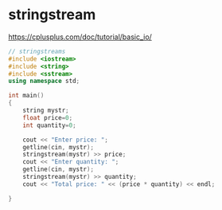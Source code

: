 # stringstream

https://cplusplus.com/doc/tutorial/basic_io/

```c++
// stringstreams
#include <iostream>
#include <string>
#include <sstream>
using namespace std;

int main()
{
    string mystr;
    float price=0;
    int quantity=0;

    cout << "Enter price: ";
    getline(cin, mystr);
    stringstream(mystr) >> price;
    cout << "Enter quantity: ";
    getline(cin, mystr);
    stringstream(mystr) >> quantity;
    cout << "Total price: " << (price * quantity) << endl;

}


```
